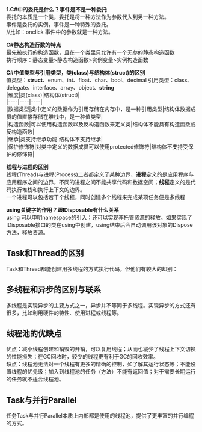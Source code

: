 **1.C#中的委托是什么？事件是不是一种委托**  
委托的本质是一个类，委托是将一种方法作为参数代入到另一种方法。  
事件是委托的实例，事件是一种特殊的委托。  
//比如：onclick 事件中的参数就是一种方法。  

**C#静态构造行数的特点**  
最先被执行的构造函数，且在一个类里只允许有一个无参的静态构造函数  
执行顺序：静态变量>静态构造函数>实例变量>实例构造函数  

**C#中值类型与引用类型，类(class)与结构体(struct)的区别**  
值类型：**struct**、enum、int、float、char、bool、decimal
引用类型：class、delegate、interface、array、object、**string**  
|维度|类(class)|结构体(struct)|  
|----|----|----|  
|数据类型|类中定义的数据作为引用存储在内存中，是一种引用类型|结构体数据成员的值直接存储在堆栈中，是一种值类型|  
|构造函数|可以使用构造函数以及反构造函数来定义类|结构体不能具有构造函数或反构造函数|  
|继承|类支持继承功能|结构体不支持继承|  
|保护修饰符|对类中定义的数据成员可以使用protected修饰符|结构体不支持受保护的修饰符|  

**线程与进程的区别**  
线程(Thread)与进程(Process)二者都定义了某种边界，**进程**定义的是应用程序与应用程序之间的边界，不同的进程之间不能共享代码和数据空间；**线程**定义的是代码执行堆栈和执行上下文的边界。  
一个进程可以包括若干个线程，同时创建多个线程来完成某项任务便是多线程

**using关键字的作用？跟IDisposable有什么关系**  
using 可以申明namespace的引入；还可以实现非托管资源的释放。如果实现了IDisposable接口的类在using中创建，using结束后会自动调用该对象的Dispose方法，释放资源。  

## **Task和Thread的区别**  
Task和Thread都能创建用多线程的方式执行代码，但他们有较大的却别：  

## **多线程和异步的区别与联系**  
多线程是实现异步的主要方式之一，异步并不等同于多线程。实现异步的方式还有很多，比如利用硬件的特性、使用进程或线程等。  

## **线程池的优缺点**  
优点：减小线程创建和销毁的开销，可以复用线程；从而也减少了线程上下文切换的性能损失；在GC回收时，较少的线程更有利于GC的回收效率。  
缺点：线程池无法对一个线程有更多的精确的控制，如了解其运行状态等；不能设置线程的优先级；加入到线程池的任务（方法）不能有返回值；对于需要长期运行的任务就不适合线程池。  

## **Task与并行Parallel**  
任务Task与并行Parallel本质上内部都是使用的线程池，提供了更丰富的并行编程的方式。  



